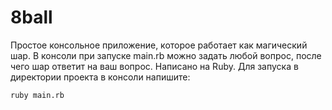 # 8ball
Простое консольное приложение, которое работает как магический шар. В консоли при запуске main.rb можно задать любой вопрос, после чего шар ответит на ваш вопрос. 
Написано на Ruby. Для запуска в директории проекта в консоли напишите: 
~~~
ruby main.rb
~~~
